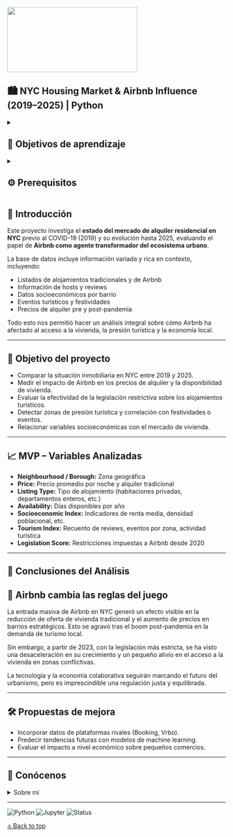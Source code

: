 
<img src="![image](https://github.com/user-attachments/assets/26ac03e8-9992-412e-be7d-f1ac6dadde35)
" width="300" height="150" />

<a name="top"></a>

## 🏙️ NYC Housing Market & Airbnb Influence (2019–2025) | Python

<details>
  <summary>
   <h2>🎯 Objetivos de aprendizaje</h2>
  </summary>
Somos Luis Manuel y Xavi, estudiantes de Ironhack, y en este proyecto hemos analizado la evolución del mercado inmobiliario en Nueva York en el año 2019 hasta 2025, prestando especial atención a la influencia de Airbnb y el impacto de nuevas regulaciones en su actividad.

Este análisis nos permite estudiar cómo la oferta y los precios de los alojamientos, tanto tradicionales como turísticos, han cambiado a lo largo del tiempo, especialmente tras la pandemia del COVID-19 y las medidas legislativas impuestas sobre plataformas como Airbnb.

<br>
<hr>
</details>

<details>
  <summary>
   <h2>⚙️ Prerequisitos</h2>
  </summary>

Antes de empezar este proyecto debes tener conocimientos sobre:

- Python y Jupyter Notebook
- Análisis de datos con Pandas y Matplotlib
- SQL avanzado para extracción de datos
- Limpieza y manipulación de datos
- Lectura de archivos CSV y conexión con bases de datos


<br>
<hr>
</details>

## 🧭 Introducción

Este proyecto investiga el **estado del mercado de alquiler residencial en NYC** previo al COVID-19 (2019) y su evolución hasta 2025, evaluando el papel de **Airbnb como agente transformador del ecosistema urbano**.

La base de datos incluye información variada y rica en contexto, incluyendo:
- Listados de alojamientos tradicionales y de Airbnb
- Información de hosts y reviews
- Datos socioeconómicos por barrio
- Eventos turísticos y festividades
- Precios de alquiler pre y post-pandemia

Todo esto nos permitió hacer un análisis integral sobre cómo Airbnb ha afectado al acceso a la vivienda, la presión turística y la economía local.

---

## 🎯 Objetivo del proyecto

- Comparar la situación inmobiliaria en NYC entre 2019 y 2025.
- Medir el impacto de Airbnb en los precios de alquiler y la disponibilidad de vivienda.
- Evaluar la efectividad de la legislación restrictiva sobre los alojamientos turísticos.
- Detectar zonas de presión turística y correlación con festividades o eventos.
- Relacionar variables socioeconómicas con el mercado de vivienda.

---

## 📈 MVP – Variables Analizadas

- **Neighbourhood / Borough:** Zona geográfica
- **Price:** Precio promedio por noche y alquiler tradicional
- **Listing Type:** Tipo de alojamiento (habitaciones privadas, departamentos enteros, etc.)
- **Availability:** Días disponibles por año
- **Socioeconomic Index:** Indicadores de renta media, densidad poblacional, etc.
- **Tourism Index:** Recuento de reviews, eventos por zona, actividad turística
- **Legislation Score:** Restricciones impuestas a Airbnb desde 2020

---

## 📌 Conclusiones del Análisis

## 🧠 Airbnb cambia las reglas del juego

La entrada masiva de Airbnb en NYC generó un efecto visible en la reducción de oferta de vivienda tradicional y el aumento de precios en barrios estratégicos. Esto se agravó tras el boom post-pandemia en la demanda de turismo local.

Sin embargo, a partir de 2023, con la legislación más estricta, se ha visto una desaceleración en su crecimiento y un pequeño alivio en el acceso a la vivienda en zonas conflictivas.

La tecnología y la economía colaborativa seguirán marcando el futuro del urbanismo, pero es imprescindible una regulación justa y equilibrada.

---

## 🛠️ Propuestas de mejora

- Incorporar datos de plataformas rivales (Booking, Vrbo).
- Predecir tendencias futuras con modelos de machine learning.
- Evaluar el impacto a nivel económico sobre pequeños comercios.

---

## 👤 Conócenos

<details>
  <summary>Sobre mí</summary>
  <br>

Somos Luis Manuel y Xavi, estudiantes de Data Analytics en Ironhack, y este es uno de nuestros proyectos más completos hasta la fecha 😎

[![Luis Manuel Blanco](https://img.shields.io/badge/@httpluris7-GitHub-181717?logo=github&style=flat-square)](https://github.com/httpluris7)
[![Xavi](https://img.shields.io/badge/@xhttpluris7-GitHub-181717?logo=github&style=flat-square)](https://github.com/httpluris7)

</details>

---

![Python](https://img.shields.io/badge/Python-3.12.7-blue?logo=python)
![Jupyter](https://img.shields.io/badge/Jupyter-Notebook-orange?logo=jupyter)
![Status](https://img.shields.io/badge/Estado-En%20proceso-yellow)

[🔝 Back to top](#top)
